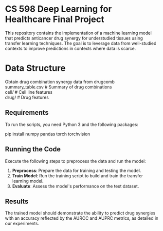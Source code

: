 # CS 598 Deep Learning for Healthcare Final Project

This repository contains the implementation of a machine learning model that predicts anticancer drug synergy for understudied tissues using transfer learning techniques. The goal is to leverage data from well-studied contexts to improve predictions in contexts where data is scarce. 

# Data Structure
Obtain drug combination synergy data from drugcomb  \
summary_table.csv # Summary of drug combinations \
cell/ # Cell line features  \
drug/ # Drug features 

## Requirements

To run the scripts, you need Python 3 and the following packages: 

pip install numpy pandas torch torchvision

## Running the Code

Execute the following steps to preprocess the data and run the model:

1. **Preprocess**: Prepare the data for training and testing the model.
2. **Train Model**: Run the training script to build and train the transfer learning model.
3. **Evaluate**: Assess the model's performance on the test dataset.

## Results

The trained model should demonstrate the ability to predict drug synergies with an accuracy reflected by the AUROC and AUPRC metrics, as detailed in our experiments.
